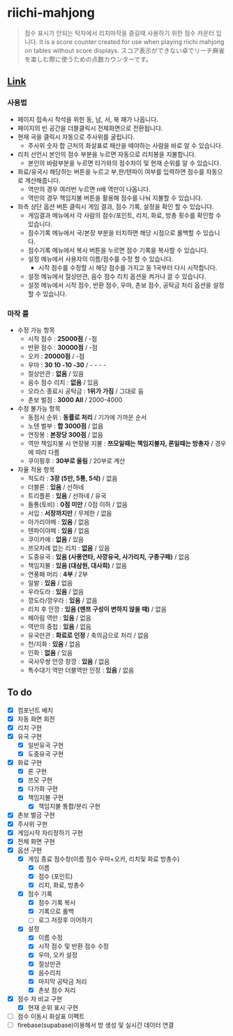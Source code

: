 # riichi-mahjong

> 점수 표시가 안되는 탁자에서 리치마작을 즐길때 사용하기 위한 점수 카운터 입니다.
> It is a score counter created for use when playing riichi mahjong on tables without score displays.
> スコア表示ができない卓でリーチ麻雀を楽しむ際に使うための点数カウンターです。

## [Link](https://he1fire.github.io/riichi-mahjong/)

### 사용법
- 페이지 접속시 착석을 위한 동, 남, 서, 북 패가 나옵니다.
- 페이지의 빈 공간을 더블클릭시 전체화면으로 전환됩니다.
- 현재 국을 클릭시 자동으로 주사위를 굴립니다.
    - 주사위 숫자 합 근처의 화살표로 패산을 떼야하는 사람을 바로 알 수 있습니다.
- 리치 선언시 본인의 점수 부분을 누르면 자동으로 리치봉을 지불합니다.
    - 본인의 바람부분을 누르면 타가와의 점수차이 및 현재 순위를 알 수 있습니다.
- 화료/유국시 해당하는 버튼을 누르고 부,판/텐파이 여부를 입력하면 점수를 자동으로 계산해줍니다.
    - 역만의 경우 여러번 누르면 n배 역만이 나옵니다.
    - 역만의 경우 책임지불 버튼을 활용해 점수를 나눠 지불할 수 있습니다.
- 좌측 상단 옵션 버튼 클릭시 게임 결과, 점수 기록, 설정을 확인 할 수 있습니다.
    - 게임결과 메뉴에서 각 사람의 점수/포인트, 리치, 화료, 방총 횟수를 확인할 수 있습니다.
    - 점수기록 메뉴에서 국/본장 부분을 터치하면 해당 시점으로 롤백할 수 있습니다.
    - 점수기록 메뉴에서 복사 버튼을 누르면 점수 기록을 복사할 수 있습니다.
    - 설정 메뉴에서 사용자의 이름/점수를 수정 할 수 있습니다.
        - 시작 점수를 수정할 시 해당 점수를 가지고 동 1국부터 다시 시작합니다.
    - 설정 메뉴에서 절상만관, 음수 점수 리치 옵션을 켜거나 끌 수 있습니다.
    - 설정 메뉴에서 시작 점수, 반환 점수, 우마, 촌보 점수, 공탁금 처리 옵션을 설정할 수 있습니다.

### 마작 룰
- 수정 가능 항목
    - 시작 점수 : **25000점** / -점
    - 반환 점수 : **30000점** / -점
    - 오카 : **20000점** / -점
    - 우마 : **30 10 -10 -30** / - - - -
    - 절상만관 : **없음** / 있음
    - 음수 점수 리치 : **없음** / 있음
    - 오라스 종료시 공탁금 : **1위가 가짐** / 그대로 둠
    - 촌보 벌점 : **3000 All** / 2000-4000
- 수정 불가능 항목
    - 동점시 순위 : **동률로 처리** / 기가에 가까운 순서
    - 노텐 벌부 : **합 3000점** / 없음
    - 연장봉 : **본장당 300점** / 없음
    - 역만 책임지불 시 연장봉 지불 : **쯔모일때는 책임지불자, 론일때는 방총자** / 경우에 따라 다름
    - 쿠이핑후 : **30부로 올림** / 20부로 계산
- 자율 적용 항목
    - 적도라 : **3장 (5만, 5통, 5삭)** / 없음
    - 더블론 : **있음** / 선하네
    - 트리플론 : **있음** / 선하네 / 유국
    - 들통(토비) : **0점 미만** / 0점 이하 / 없음
    - 서입 : **서장까지만** / 무제한 / 없음
    - 아가리야메 : **있음** / 없음
    - 텐파이야메 : **있음** / 없음
    - 쿠이카에 : **없음** / 있음
    - 쯔모차례 없는 리치 : **없음** / 있음
    - 도중유국 : **있음 (사풍연타, 사깡유국, 사가리치, 구종구패)** / 없음
    - 책임지불 : **있음 (대삼원, 대사희)** / 없음
    - 연풍패 머리 : **4부** / 2부
    - 일발 : **있음** / 없음
    - 우라도라 : **있음** / 없음
    - 깡도라/깡우라 : **있음** / 없음
    - 리치 후 안깡 : **있음 (멘쯔 구성이 변하지 않을 때)** / 없음
    - 헤아림 역만 : **있음** / 없음
    - 역만의 중첩 : **있음** / 없음
    - 유국만관 : **화료로 인정** / 축의금으로 처리 / 없음
    - 천/지화 : **있음** / 없음
    - 인화 : **없음** / 있음
    - 국사무쌍 안깡 창깡 : **있음** / 없음
    - 특수대기 역만 더블역만 인정 : **있음** / 없음

## To do
- [x] 컴포넌트 배치
- [x] 자동 화면 회전
- [x] 리치 구현
- [x] 유국 구현
    - [x] 일반유국 구현
    - [x] 도중유국 구현
- [x] 화료 구현
    - [x] 론 구현
    - [x] 쯔모 구현
    - [x] 다가화 구현
    - [x] 책임지불 구현
        - [x] 책임지불 통합/분리 구현
- [x] 촌보 벌금 구현
- [x] 주사위 구현
- [x] 게임시작 자리정하기 구현
- [x] 전체 화면 구현
- [x] 옵션 구현
    - [x] 게임 종료 점수창(이름 점수 우마+오카, 리치및 화료 방총수)
        - [x] 이름
        - [x] 점수 (포인트)
        - [x] 리치, 화료, 방총수
    - [x] 점수 기록
        - [x] 점수 기록 복사
        - [x] 기록으로 롤백
        - [ ] 로그 저장후 이어하기
    - [x] 설정
        - [x] 이름 수정
        - [x] 시작 점수 및 반환 점수 수정
        - [x] 우마, 오카 설정
        - [x] 절상만관
        - [x] 음수리치
        - [x] 마지막 공탁금 처리
        - [x] 촌보 점수 처리
- [x] 점수 차 비교 구현
    - [x] 현재 순위 표시 구현
- [ ] 점수 이동시 화살표 이펙트
- [ ] firebase(supabase)이용해서 방 생성 및 실시간 데이터 연결